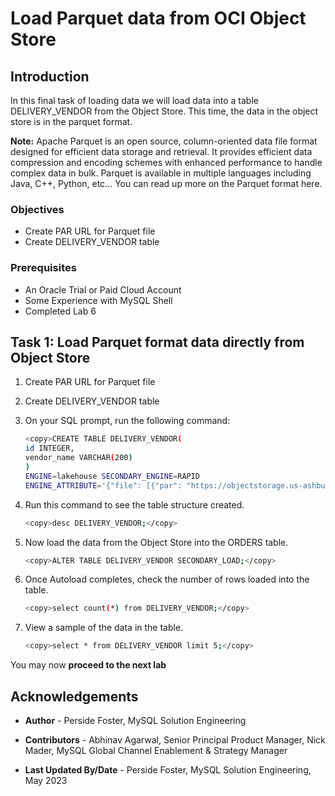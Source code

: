 # Load Parquet data from OCI Object Store

## Introduction

In this final task of loading data we will load data into a table DELIVERY_VENDOR from the Object Store. This time, the data in the object store is in the parquet format.

**Note:** Apache Parquet is an open source, column-oriented data file format designed for efficient data storage and retrieval. It provides efficient data compression and encoding schemes with enhanced performance to handle complex data in bulk. Parquet is available in multiple languages including Java, C++, Python, etc... You can read up more on the Parquet format here.


### Objectives

- Create PAR URL for Parquet file
- Create DELIVERY_VENDOR table

### Prerequisites

- An Oracle Trial or Paid Cloud Account
- Some Experience with MySQL Shell
- Completed Lab 6

## Task 1: Load Parquet format data directly from Object Store

1. Create PAR URL for Parquet file
2. Create DELIVERY_VENDOR table
3. On your SQL prompt, run the following command:

    ```bash
    <copy>CREATE TABLE DELIVERY_VENDOR(
    id INTEGER,
    vendor_name VARCHAR(200)
    ) 
    ENGINE=lakehouse SECONDARY_ENGINE=RAPID 
    ENGINE_ATTRIBUTE='{"file": [{"par": "https://objectstorage.us-ashburn-1.oraclecloud.com/p/FEE4UaxvnmCHkVCbDFcqe38AJIjaxJAiJSheDBt4LgB-ZvZFrfxCeWhHgB1O3eqE/n/mysqlpm/b/lakehouse-livelabs/o/delivery-vendor.pq"}], "dialect": {"format":"parquet"}}';</copy>
    ```

4. Run this command to see the table structure created.

    ```bash
    <copy>desc DELIVERY_VENDOR;</copy>
    ```

5. Now load the data from the Object Store into the ORDERS table.

    ```bash
    <copy>ALTER TABLE DELIVERY_VENDOR SECONDARY_LOAD;</copy>
    ```

6. Once Autoload completes, check the number of rows loaded into the table.

    ```bash
    <copy>select count(*) from DELIVERY_VENDOR;</copy>
    ```
    
7. View a sample of the data in the table.

    ```bash
    <copy>select * from DELIVERY_VENDOR limit 5;</copy>
    ```

You may now **proceed to the next lab**

## Acknowledgements

- **Author** - Perside Foster, MySQL Solution Engineering

- **Contributors** - Abhinav Agarwal, Senior Principal Product Manager, Nick Mader, MySQL Global Channel Enablement & Strategy Manager
- **Last Updated By/Date** - Perside Foster, MySQL Solution Engineering, May 2023